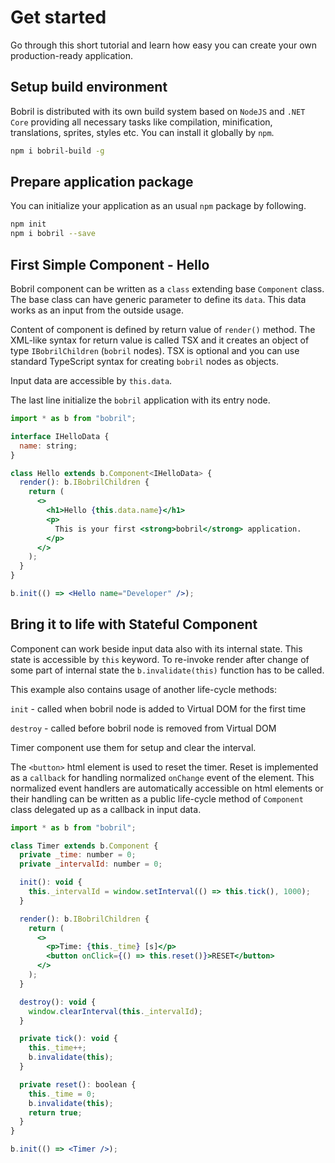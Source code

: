# Get started

Go through this short tutorial and learn how easy you can create your own production-ready application.

## Setup build environment

Bobril is distributed with its own build system based on `NodeJS` and `.NET Core` providing all necessary tasks like compilation, minification, translations, sprites, styles etc. You can install it globally by `npm`.

```bash
npm i bobril-build -g
```

## Prepare application package

You can initialize your application as an usual `npm` package by following.

```bash
npm init
npm i bobril --save
```

## First Simple Component - Hello

Bobril component can be written as a `class` extending base `Component` class. The base class can have generic parameter to define its `data`. This data works as an input from the outside usage.

Content of component is defined by return value of `render()` method. The XML-like syntax for return value is called TSX and it creates an object of type `IBobrilChildren` (`bobril` nodes). TSX is optional and you can use standard TypeScript syntax for creating `bobril` nodes as objects.

Input data are accessible by `this.data`.

The last line initialize the `bobril` application with its entry node.

<!-- # from-file: ./examples/hello/index.tsx -->

```jsx
import * as b from "bobril";

interface IHelloData {
  name: string;
}

class Hello extends b.Component<IHelloData> {
  render(): b.IBobrilChildren {
    return (
      <>
        <h1>Hello {this.data.name}</h1>
        <p>
          This is your first <strong>bobril</strong> application.
        </p>
      </>
    );
  }
}

b.init(() => <Hello name="Developer" />);

```

## Bring it to life with Stateful Component

Component can work beside input data also with its internal state. This state is accessible by `this` keyword. To re-invoke render after change of some part of internal state the `b.invalidate(this)` function has to be called.

This example also contains usage of another life-cycle methods:

`init` - called when bobril node is added to Virtual DOM for the first time

`destroy` - called before bobril node is removed from Virtual DOM

Timer component use them for setup and clear the interval.

The `<button>` html element is used to reset the timer. Reset is implemented as a `callback` for handling normalized `onChange` event of the element. This normalized event handlers are automatically accessible on html elements or their handling can be written as a public life-cycle method of `Component` class delegated up as a callback in input data.

<!-- # from-file: ./examples/timer/index.tsx -->

```jsx
import * as b from "bobril";

class Timer extends b.Component {
  private _time: number = 0;
  private _intervalId: number = 0;

  init(): void {
    this._intervalId = window.setInterval(() => this.tick(), 1000);
  }

  render(): b.IBobrilChildren {
    return (
      <>
        <p>Time: {this._time} [s]</p>
        <button onClick={() => this.reset()}>RESET</button>
      </>
    );
  }

  destroy(): void {
    window.clearInterval(this._intervalId);
  }

  private tick(): void {
    this._time++;
    b.invalidate(this);
  }

  private reset(): boolean {
    this._time = 0;
    b.invalidate(this);
    return true;
  }
}

b.init(() => <Timer />);
```
